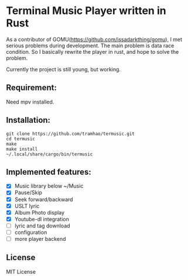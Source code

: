 # Terminal Music Player written in Rust

As a contributor of GOMU(https://github.com/issadarkthing/gomu), I met serious problems during development. The main problem is data race condition. So I basically rewrite the player in rust, and hope to solve the problem.

Currently the project is still young, but working.

## Requirement:
Need mpv installed.

## Installation:
```
git clone https://github.com/tramhao/termusic.git
cd termusic
make
make install
~/.local/share/cargo/bin/termusic
```

## Implemented features:
- [x] Music library below ~/Music
- [x] Pause/Skip
- [x] Seek forward/backward
- [x] USLT lyric
- [x] Album Photo display
- [x] Youtube-dl integration
- [ ] lyric and tag download
- [ ] configuration
- [ ] more player backend

## License
MIT License
